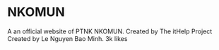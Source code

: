 # NKOMUN
A an official website of PTNK NKOMUN. Created by The itHelp Project 
Created by Le Nguyen Bao Minh. 3k likes
